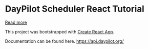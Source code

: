 # DayPilot Scheduler React Tutorial

[Read more](./readme/readme.html)

This project was bootstrapped with [Create React App](https://github.com/facebookincubator/create-react-app).

Documentation can be found here.
https://api.daypilot.org/
